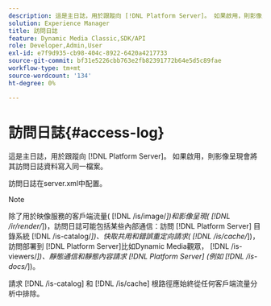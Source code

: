 ```yaml
---
description: 這是主日誌，用於跟蹤向 [!DNL Platform Server]。 如果啟用，則影像呈現會將其訪問日誌資料寫入同一檔案。
solution: Experience Manager
title: 訪問日誌
feature: Dynamic Media Classic,SDK/API
role: Developer,Admin,User
exl-id: e7f9d935-cb98-404c-8922-6420a4217733
source-git-commit: bf31e5226cbb763e2fb82391772b64e5d5c89fae
workflow-type: tm+mt
source-wordcount: '134'
ht-degree: 0%

---
```


# 訪問日誌{#access-log}

這是主日誌，用於跟蹤向 [!DNL Platform Server]。 如果啟用，則影像呈現會將其訪問日誌資料寫入同一檔案。

訪問日誌在server.xml中配置。

>[!NOTE]
>
>除了用於映像服務的客戶端流量( [!DNL /is/image/*])和影像呈現( [!DNL /ir/render/*])，訪問日誌可能包括某些內部通信：訪問 [!DNL Platform Server] 目錄系統 [!DNL /is-catalog/*])、快取共用和錯誤重定向請求( [!DNL /is/cache/*])，訪問部署到 [!DNL Platform Server]比如Dynamic Media觀眾， [!DNL /is-viewers/*])、靜態通信和靜態內容請求 [!DNL Platform Server] (例如 [!DNL /is-docs/*])。

請求 [!DNL /is-catalog] 和 [!DNL /is/cache] 根路徑應始終從任何客戶端流量分析中排除。
